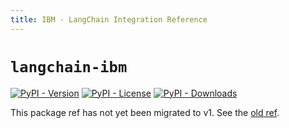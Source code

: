 ```yaml
---
title: IBM - LangChain Integration Reference
---
```


# `langchain-ibm`

[![PyPI - Version](https://img.shields.io/pypi/v/langchain-ibm?label=%20)](https://pypi.org/project/langchain-ibm/#history)
[![PyPI - License](https://img.shields.io/pypi/l/langchain-ibm)](https://opensource.org/licenses/MIT)
[![PyPI - Downloads](https://img.shields.io/pepy/dt/langchain-ibm)](https://pypistats.org/packages/langchain-ibm)

This package ref has not yet been migrated to v1. See the [old ref](https://python.langchain.com/api_reference/ibm/index.html).
